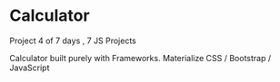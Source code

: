 # Calculator
Project 4 of 7 days , 7 JS Projects

Calculator built purely with Frameworks. Materialize CSS / Bootstrap / JavaScript 

